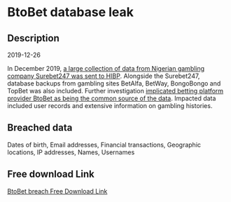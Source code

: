 # BtoBet database leak

## Description

2019-12-26

In December 2019, <a href="https://www.troyhunt.com/the-difficulty-of-disclosure-surebet247-and-the-streisand-effect/" target="_blank" rel="noopener">a large collection of data from Nigerian gambling company Surebet247 was sent to HIBP</a>. Alongside the Surebet247, database backups from gambling sites BetAlfa, BetWay, BongoBongo and TopBet was also included. Further investigation <a href="https://www.iafrikan.com/2020/01/09/btobet-sports-betting-technology-software-neuron-platform-surebet247-gambling-data-security-breach/" target="_blank" rel="noopener">implicated betting platform provider BtoBet as being the common source of the data</a>. Impacted data included user records and extensive information on gambling histories.

## Breached data

Dates of birth, Email addresses, Financial transactions, Geographic locations, IP addresses, Names, Usernames

## Free download Link

[BtoBet breach Free Download Link](https://link-to.net/1229997/223.70632078732078/dynamic/?r=aHR0cHM6Ly93d3cubWVkaWFmaXJlLmNvbS92aWV3LzNlWFdsck1nOGJXSGhhTi9idG9iZXQuY29tL2ZpbGU=)